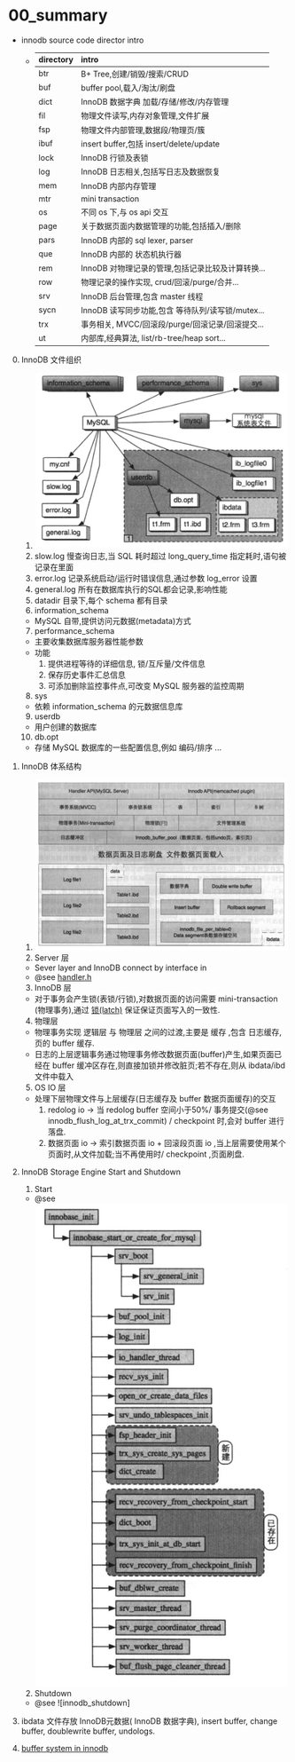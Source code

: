 # 00_summary

* innodb source code director intro
    * |directory|intro|
      |-|-|
      |btr|B+ Tree,创建/销毁/搜索/CRUD|
      |buf|buffer pool,载入/淘汰/刷盘|
      |dict|InnoDB 数据字典 加载/存储/修改/内存管理|
      |fil|物理文件读写,内存对象管理,文件扩展|
      |fsp|物理文件内部管理,数据段/物理页/簇|
      |ibuf|insert buffer,包括 insert/delete/update|
      |lock|InnoDB 行锁及表锁|
      |log|InnoDB 日志相关,包括写日志及数据恢复|
      |mem|InnoDB 内部内存管理|
      |mtr|mini transaction|
      |os|不同 os 下,与 os api 交互|
      |page|关于数据页面内数据管理的功能,包括插入/删除|
      |pars|InnoDB 内部的 sql lexer, parser|
      |que|InnoDB 内部的 状态机执行器|
      |rem|InnoDB 对物理记录的管理,包括记录比较及计算转换...|
      |row|物理记录的操作实现, crud/回滚/purge/合并...|
      |srv|InnoDB 后台管理,包含 master 线程|
      |sycn|InnoDB 读写同步功能,包含 等待队列/读写锁/mutex...|
      |trx|事务相关, MVCC/回滚段/purge/回滚记录/回滚提交...|
      |ut|内部库,经典算法, list/rb-tree/heap sort...|

0. InnoDB 文件组织
    1. ![innodb_logs](./innodb_logs.png)
    2. slow.log 慢查询日志,当 SQL 耗时超过 long_query_time 指定耗时,语句被记录在里面
    3. error.log 记录系统启动/运行时错误信息,通过参数 log_error 设置
    4. general.log 所有在数据库执行的SQL都会记录,影响性能
    5. datadir 目录下,每个 schema 都有目录
    6. information_schema
      * MySQL 自带,提供访问元数据(metadata)方式
    7. performance_schema
      * 主要收集数据库服务器性能参数
      * 功能
        1. 提供进程等待的详细信息, 锁/互斥量/文件信息
        2. 保存历史事件汇总信息
        3. 可添加删除监控事件点,可改变 MySQL 服务器的监控周期
    8. sys
      * 依赖 information_schema 的元数据信息库
    9. userdb
      * 用户创建的数据库
    10. db.opt
      * 存储 MySQL 数据库的一些配置信息,例如 编码/排序 ...

1. InnoDB 体系结构
    1. ![innodb_architecture](./innodb_architecture.png)
    2. Server 层
      * Sever layer and InnoDB connect by interface in
      * @see [handler.h](../../../sql/handler.h)
    3. InnoDB 层
      * 对于事务会产生锁(表锁/行锁),对数据页面的访问需要 mini-transaction (物理事务),通过 [锁(latch)](./06_lock_latch_and_trx.md) 保证保证页面写入的一致性.
    4. 物理层
      * 物理事务实现 逻辑层 与 物理层 之间的过渡,主要是 缓存 ,包含 日志缓存,页的 buffer 缓存.
      * 日志的上层逻辑事务通过物理事务修改数据页面(buffer)产生,如果页面已经在 buffer 缓冲区存在,则直接加锁并修改脏页;若不存在,则从 ibdata/ibd 文件中载入
    5. OS IO 层
      * 处理下层物理文件与上层缓存(日志缓存及 buffer 数据页面缓存)的交互
        1. redolog io -> 当 redolog buffer 空间小于50%/ 事务提交(@see innodb_flush_log_at_trx_commit) / checkpoint 时,会对 buffer 进行落盘.
        2. 数据页面 io -> 索引数据页面 io + 回滚段页面 io ,当上层需要使用某个页面时,从文件加载;当不再使用时/ checkpoint ,页面刷盘.

2. InnoDB Storage Engine Start and Shutdown
    1. Start
      * @see ![innodb_start](./innodb_start.png)      
    2. Shutdown
      * @see ![innodb_shutdown]

3. ibdata 文件存放 InnoDB元数据( InnoDB 数据字典), insert buffer, change buffer, doublewrite buffer, undologs.

1. [buffer system in innodb](./01_buffer.md)